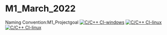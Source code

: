 # M1_March_2022
Naming Convention:M1_Projectgoal
[![C/C++ CI-windows](https://github.com/gangukumbar/M1_March_2022/actions/workflows/cw-cpp.yml/badge.svg)](https://github.com/gangukumbar/M1_March_2022/actions/workflows/cw-cpp.yml)
[![C/C++ CI-linux](https://github.com/gangukumbar/M1_March_2022/actions/workflows/cl-cpp.yml/badge.svg)](https://github.com/gangukumbar/M1_March_2022/actions/workflows/cl-cpp.yml)
[![C/C++ CI-linux](https://github.com/gangukumbar/M1_March_2022/actions/workflows/cl-cpp.yml/badge.svg)](https://github.com/gangukumbar/M1_March_2022/actions/workflows/cl-cpp.yml)

